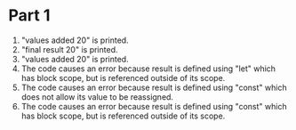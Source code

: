 # Part 1

1. "values added 20" is printed.
2. "final result 20" is printed.
3. "values added 20" is printed.
4. The code causes an error because result is defined using "let" which has block scope, but is referenced outside of its scope.
5. The code causes an error because result is defined using "const" which does not allow its value to be reassigned.
6. The code causes an error because result is defined using "const" which has block scope, but is referenced outside of its scope.